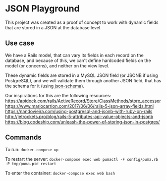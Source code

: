 # JSON Playground

This project was created as a proof of concept to work with dynamic fields that
are stored in a JSON at the database level.

## Use case

We have a Rails model, that can vary its fields in each record on the database, and because of this,
we can't define hardcoded fields on the model (or concerns), and neither on the view level.

These dynamic fields are stored in a MySQL JSON field (or JSONB if using PostgreSQL), and we
will validate them through another JSON field, that has the schema for it (using [json-schema](https://json-schema.org)).

Our inspirations for this are the following resources:
https://apidock.com/rails/ActiveRecord/Store/ClassMethods/store_accessor
https://www.mariocarrion.com/2017/06/06/rails-5-json-array-fields.html
https://nandovieira.com/using-postgresql-and-jsonb-with-ruby-on-rails
http://jetrockets.pro/blog/rails-5-attributes-api-value-objects-and-jsonb
https://blog.codeship.com/unleash-the-power-of-storing-json-in-postgres/

## Commands

To run: `docker-compose up`

To restart the server: `docker-compose exec web pumactl -F config/puma.rb -P tmp/puma.pid restart`

To enter the container: `docker-compose exec web bash`
